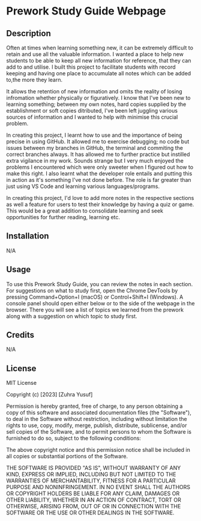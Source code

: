 # Prework Study Guide Webpage

## Description


Often at times when learning something new, it can be extremely difficult to retain and use all the valuable information. I wanted a place to help new students to be able to keep all new information for reference, that they can add to and utilise.
I built this project to facilitate students with record keeping and having one place to accumulate all notes which can be added to,the more they learn.

It allows the retention of new information and omits the reality of losing infromation whether physically or figuratively. I know that I've been new to learning something; between my own notes, hard copies supplied by the establishment or soft copies ditributed, I've been left juggling various sources of information and I wanted to help with minimise this crucial problem.

In creating this project, I learnt how to use and the importance of being precise in using GitHub. It allowed me to exercise debugging; no code but issues between my branches in GitHub, the terminal and commiting the correct branches always. It has allowed me to further practice but instilled extra vigilance in my work. Sounds strange but I very much enjoyed the problems I encountered which were only sweeter when I figured out how to make this right. I also learnt what the developer role entails and putting this in action as it's something I've not done before. The role is far greater than just using VS Code and learning various languages/programs.

In creating this project, I'd love to add more notes in the respective sections as well a feature for users to test their knowledge by having a quiz or game. This would be a great addition to consolidate learning and seek opportunities for further reading, learning etc.


## Installation

N/A

## Usage

To use this Prework Study Guide, you can review the notes in each section. For suggestions on what to study first, open the Chrome DevTools by pressing Command+Option+I (macOS) or Control+Shift+I (Windows). A console panel should open either below or to the side of the webpage in the browser. There you will see a list of topics we learned from the prework along with a suggestion on which topic to study first.

## Credits

N/A

## License

MIT License

Copyright (c) [2023] [Zuhra Yusuf]

Permission is hereby granted, free of charge, to any person obtaining a copy
of this software and associated documentation files (the "Software"), to deal
in the Software without restriction, including without limitation the rights
to use, copy, modify, merge, publish, distribute, sublicense, and/or sell
copies of the Software, and to permit persons to whom the Software is
furnished to do so, subject to the following conditions:

The above copyright notice and this permission notice shall be included in all
copies or substantial portions of the Software.

THE SOFTWARE IS PROVIDED "AS IS", WITHOUT WARRANTY OF ANY KIND, EXPRESS OR
IMPLIED, INCLUDING BUT NOT LIMITED TO THE WARRANTIES OF MERCHANTABILITY,
FITNESS FOR A PARTICULAR PURPOSE AND NONINFRINGEMENT. IN NO EVENT SHALL THE
AUTHORS OR COPYRIGHT HOLDERS BE LIABLE FOR ANY CLAIM, DAMAGES OR OTHER
LIABILITY, WHETHER IN AN ACTION OF CONTRACT, TORT OR OTHERWISE, ARISING FROM,
OUT OF OR IN CONNECTION WITH THE SOFTWARE OR THE USE OR OTHER DEALINGS IN THE
SOFTWARE.


